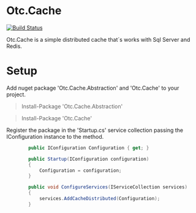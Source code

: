 # Otc.Cache
[![Build Status](https://travis-ci.org/OleConsignado/otc-cache.svg?branch=master)](https://travis-ci.org/OleConsignado/otc-cache)

Otc.Cache is a simple distributed cache that´s works with Sql Server and Redis.

# Setup
Add nuget package 'Otc.Cache.Abstraction' and 'Otc.Cache' to your project.

> Install-Package 'Otc.Cache.Abstraction'

> Install-Package 'Otc.Cache'

Register the package in the 'Startup.cs' service collection passing the IConfiguration instance to the method.
```cs
        public IConfiguration Configuration { get; }

        public Startup(IConfiguration configuration)
        {
            Configuration = configuration;
        }

        public void ConfigureServices(IServiceCollection services)
        {
            services.AddCacheDistributed(Configuration);
        }
```

